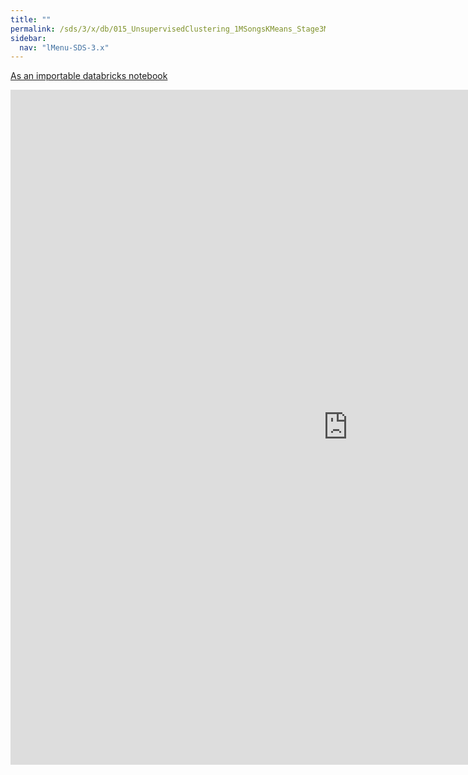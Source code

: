 ```yaml
---
title: ""
permalink: /sds/3/x/db/015_UnsupervisedClustering_1MSongsKMeans_Stage3Model/
sidebar:
  nav: "lMenu-SDS-3.x"
---
```


[As an importable databricks notebook](https://lamastex.github.io/scalable-data-science/sds/3/x/db/015_UnsupervisedClustering_1MSongsKMeans_Stage3Model.html)

<iframe src="https://lamastex.github.io/scalable-data-science/sds/3/x/db/015_UnsupervisedClustering_1MSongsKMeans_Stage3Model.html" width="1080" height="1080" frameborder="0"></iframe>

